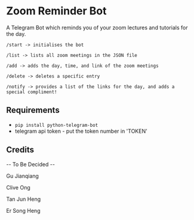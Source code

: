 # Zoom Reminder Bot
A Telegram Bot which reminds you of your zoom lectures and tutorials for the day.

```/start -> initialises the bot```

```/list -> lists all zoom meetings in the JSON file```

```/add -> adds the day, time, and link of the zoom meetings```

```/delete -> deletes a specific entry```

```/notify -> provides a list of the links for the day, and adds a special compliment!```

## Requirements
* ```pip install python-telegram-bot```
* telegram api token - put the token number in 'TOKEN'

## Credits
-- To Be Decided --

Gu Jianqiang

Clive Ong

Tan Jun Heng

Er Song Heng
